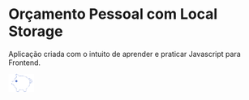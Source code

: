 # Orçamento Pessoal com Local Storage
Aplicação criada com o intuito de aprender e praticar Javascript para Frontend.

![](logo.png)
